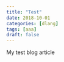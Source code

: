 ```yaml
---
title: "Test"
date: 2018-10-01 
categories: [dlang]
tags: [aaa]
draft: false
---
```


My test blog article 